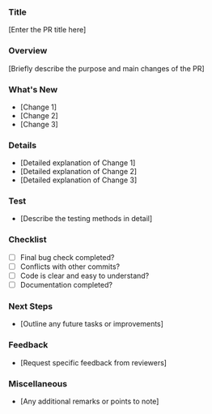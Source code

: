 ### Title
[Enter the PR title here]

### Overview
[Briefly describe the purpose and main changes of the PR]

### What's New
- [Change 1]
- [Change 2]
- [Change 3]

### Details
- [Detailed explanation of Change 1]
- [Detailed explanation of Change 2]
- [Detailed explanation of Change 3]

### Test
- [Describe the testing methods in detail]

### Checklist
- [ ] Final bug check completed?
- [ ] Conflicts with other commits?
- [ ] Code is clear and easy to understand?
- [ ] Documentation completed?

### Next Steps
- [Outline any future tasks or improvements]

### Feedback
- [Request specific feedback from reviewers]

### Miscellaneous
- [Any additional remarks or points to note]
